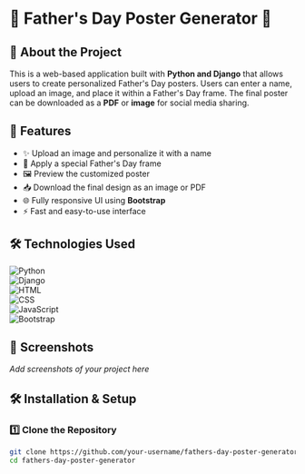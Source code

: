# 🎉 Father's Day Poster Generator 🎨  

## 📌 About the Project  
This is a web-based application built with **Python and Django** that allows users to create personalized Father's Day posters. Users can enter a name, upload an image, and place it within a Father's Day frame. The final poster can be downloaded as a **PDF** or **image** for social media sharing.  

## 🚀 Features  
- ✨ Upload an image and personalize it with a name  
- 🎨 Apply a special Father's Day frame  
- 🖼️ Preview the customized poster  
- 📥 Download the final design as an image or PDF  
- 🌐 Fully responsive UI using **Bootstrap**  
- ⚡ Fast and easy-to-use interface  

## 🛠️ Technologies Used  
![Python](https://img.shields.io/badge/Python-3776AB?style=for-the-badge&logo=python&logoColor=white)  
![Django](https://img.shields.io/badge/Django-092E20?style=for-the-badge&logo=django&logoColor=white)  
![HTML](https://img.shields.io/badge/HTML5-E34F26?style=for-the-badge&logo=html5&logoColor=white)  
![CSS](https://img.shields.io/badge/CSS3-1572B6?style=for-the-badge&logo=css3&logoColor=white)  
![JavaScript](https://img.shields.io/badge/JavaScript-F7DF1E?style=for-the-badge&logo=javascript&logoColor=black)  
![Bootstrap](https://img.shields.io/badge/Bootstrap-7952B3?style=for-the-badge&logo=bootstrap&logoColor=white)  

## 📸 Screenshots  
_Add screenshots of your project here_  

## 🛠️ Installation & Setup  

### 1️⃣ Clone the Repository  
```bash
git clone https://github.com/your-username/fathers-day-poster-generator.git
cd fathers-day-poster-generator
